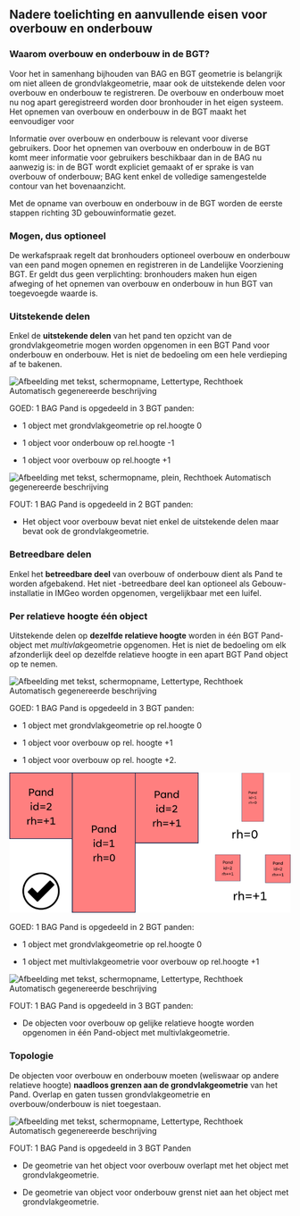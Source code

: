 ## Nadere toelichting en aanvullende eisen voor overbouw en onderbouw

### Waarom overbouw en onderbouw in de BGT?

Voor het in samenhang bijhouden van BAG en BGT geometrie is belangrijk om niet
alleen de grondvlakgeometrie, maar ook de uitstekende delen voor overbouw en
onderbouw te registreren. De overbouw en onderbouw moet nu nog apart
geregistreerd worden door bronhouder in het eigen systeem. Het opnemen van
overbouw en onderbouw in de BGT maakt het eenvoudiger voor

Informatie over overbouw en onderbouw is relevant voor diverse gebruikers. Door
het opnemen van overbouw en onderbouw in de BGT komt meer informatie voor
gebruikers beschikbaar dan in de BAG nu aanwezig is: in de BGT wordt expliciet
gemaakt of er sprake is van overbouw of onderbouw; BAG kent enkel de volledige
samengestelde contour van het bovenaanzicht.

Met de opname van overbouw en onderbouw in de BGT worden de eerste stappen
richting 3D gebouwinformatie gezet.

### Mogen, dus optioneel

De werkafspraak regelt dat bronhouders optioneel overbouw en onderbouw van een
pand mogen opnemen en registreren in de Landelijke Voorziening BGT. Er geldt dus
geen verplichting: bronhouders maken hun eigen afweging of het opnemen van
overbouw en onderbouw in hun BGT van toegevoegde waarde is.

### Uitstekende delen

Enkel de **uitstekende delen** van het pand ten opzicht van de
grondvlakgeometrie mogen worden opgenomen in een BGT Pand voor onderbouw en
onderbouw. Het is niet de bedoeling om een hele verdieping af te bakenen.

![Afbeelding met tekst, schermopname, Lettertype, Rechthoek Automatisch
gegenereerde beschrijving](media/1d420e144dcf606e3ea9862012afd981.png)

GOED: 1 BAG Pand is opgedeeld in 3 BGT panden:

-   1 object met grondvlakgeometrie op rel.hoogte 0

-   1 object voor onderbouw op rel.hoogte -1

-   1 object voor overbouw op rel.hoogte +1

![Afbeelding met tekst, schermopname, plein, Rechthoek Automatisch gegenereerde
beschrijving](media/541a1f9a9c0537907fa6689e6915399f.png)

FOUT: 1 BAG Pand is opgedeeld in 2 BGT panden:

-   Het object voor overbouw bevat niet enkel de uitstekende delen maar bevat
    ook de grondvlakgeometrie.

### Betreedbare delen

Enkel het **betreedbare deel** van overbouw of onderbouw dient als Pand te
worden afgebakend. Het niet -betreedbare deel kan optioneel als
Gebouw-installatie in IMGeo worden opgenomen, vergelijkbaar met een luifel.

### Per relatieve hoogte één object

Uitstekende delen op **dezelfde relatieve hoogte** worden in één BGT Pand-object
met *multivlak*geometrie opgenomen. Het is niet de bedoeling om elk afzonderlijk
deel op dezelfde relatieve hoogte in een apart BGT Pand object op te nemen.

![Afbeelding met tekst, schermopname, Lettertype, Rechthoek Automatisch
gegenereerde beschrijving](media/71c9320904bf4ca74d5f07b55fda2f0c.png)

GOED: 1 BAG Pand is opgedeeld in 3 BGT panden:

-   1 object met grondvlakgeometrie op rel.hoogte 0

-   1 object voor overbouw op rel. hoogte +1

-   1 object voor overbouw op rel. hoogte +2.

![](media/52a221d5887ec4144161fdb01d0a397a.png)

GOED: 1 BAG Pand is opgedeeld in 2 BGT panden:

-   1 object met grondvlakgeometrie op rel.hoogte 0

-   1 object met multivlakgeometrie voor overbouw op rel.hoogte +1

![Afbeelding met tekst, schermopname, Lettertype, Rechthoek Automatisch
gegenereerde beschrijving](media/6ac059ab8c288652a088e766d12f7f64.png)

FOUT: 1 BAG Pand is opgedeeld in 3 BGT panden:

-   De objecten voor overbouw op gelijke relatieve hoogte worden opgenomen in
    één Pand-object met multivlakgeometrie.

### Topologie

De objecten voor overbouw en onderbouw moeten (weliswaar op andere relatieve
hoogte) **naadloos grenzen aan de grondvlakgeometrie** van het Pand. Overlap en
gaten tussen grondvlakgeometrie en overbouw/onderbouw is niet toegestaan.

![Afbeelding met tekst, schermopname, Lettertype, Rechthoek Automatisch
gegenereerde beschrijving](media/8d7495e2f01ab30cd2cc01367764f920.png)

FOUT: 1 BAG Pand is opgedeeld in 3 BGT Panden

-   De geometrie van het object voor overbouw overlapt met het object met
    grondvlakgeometrie.

-   De geometrie van object voor onderbouw grenst niet aan het object met
    grondvlakgeometrie.
